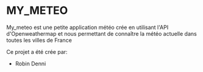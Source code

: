 # MY_METEO
My_meteo est une petite application météo crée en utilisant l'API d'Openweathermap et nous permettant de connaître la météo actuelle dans toutes les villes de France



Ce projet a été crée par:
* Robin Denni
